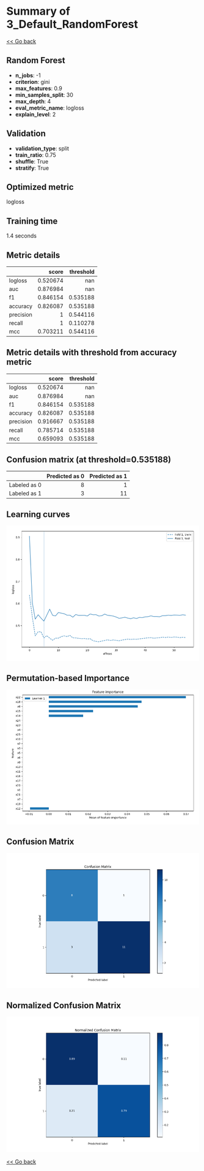# Summary of 3_Default_RandomForest

[<< Go back](../README.md)


## Random Forest
- **n_jobs**: -1
- **criterion**: gini
- **max_features**: 0.9
- **min_samples_split**: 30
- **max_depth**: 4
- **eval_metric_name**: logloss
- **explain_level**: 2

## Validation
 - **validation_type**: split
 - **train_ratio**: 0.75
 - **shuffle**: True
 - **stratify**: True

## Optimized metric
logloss

## Training time

1.4 seconds

## Metric details
|           |    score |   threshold |
|:----------|---------:|------------:|
| logloss   | 0.520674 |  nan        |
| auc       | 0.876984 |  nan        |
| f1        | 0.846154 |    0.535188 |
| accuracy  | 0.826087 |    0.535188 |
| precision | 1        |    0.544116 |
| recall    | 1        |    0.110278 |
| mcc       | 0.703211 |    0.544116 |


## Metric details with threshold from accuracy metric
|           |    score |   threshold |
|:----------|---------:|------------:|
| logloss   | 0.520674 |  nan        |
| auc       | 0.876984 |  nan        |
| f1        | 0.846154 |    0.535188 |
| accuracy  | 0.826087 |    0.535188 |
| precision | 0.916667 |    0.535188 |
| recall    | 0.785714 |    0.535188 |
| mcc       | 0.659093 |    0.535188 |


## Confusion matrix (at threshold=0.535188)
|              |   Predicted as 0 |   Predicted as 1 |
|:-------------|-----------------:|-----------------:|
| Labeled as 0 |                8 |                1 |
| Labeled as 1 |                3 |               11 |

## Learning curves
![Learning curves](learning_curves.png)

## Permutation-based Importance
![Permutation-based Importance](permutation_importance.png)
## Confusion Matrix

![Confusion Matrix](confusion_matrix.png)


## Normalized Confusion Matrix

![Normalized Confusion Matrix](confusion_matrix_normalized.png)



[<< Go back](../README.md)
